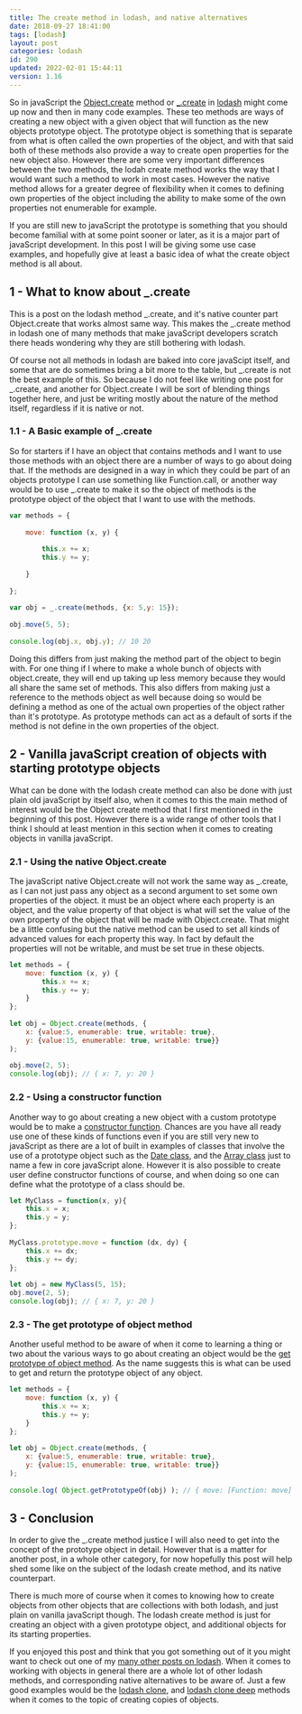 ```yaml
---
title: The create method in lodash, and native alternatives
date: 2018-09-27 18:41:00
tags: [lodash]
layout: post
categories: lodash
id: 290
updated: 2022-02-01 15:44:11
version: 1.16
---
```


So in javaScript the [Object.create](https://developer.mozilla.org/en-US/docs/Web/JavaScript/Reference/Global_Objects/Object/create) method or [\_.create](https://lodash.com/docs/4.17.10#create) in [lodash](https://lodash.com/) might come up now and then in many code examples. These teo methods are ways of creating a new object with a given object that will function as the new objects prototype object. The prototype object is something that is separate from what is often called the own properties of the object, and with that said both of these methods also provide a way to create open properties for the new object also. However there are some very important differences between the two methods, the lodah create method works the way that I would want such a method to work in most cases. However the native method allows for a greater degree of flexibility when it comes to defining own properties of the object including the ability to make some of the own properties not enumerable for example.

If you are still new to javaScript the prototype is something that you should become familial with at some point sooner or later, as it is a major part of javaScript development. In this post I will be giving some use case examples, and hopefully give at least a basic idea of what the create object method is all about.

<!-- more -->

## 1 - What to know about \_.create

This is a post on the lodash method \_.create, and it's native counter part Object.create that works almost same way. This makes the \_.create method in lodash one of many methods that make javaScript developers scratch there heads wondering why they are still bothering with lodash. 

Of course not all methods in lodash are baked into core javaScipt itself, and some that are do sometimes bring a bit more to the table, but \_.create is not the best example of this. So because I do not feel like writing one post for \_.create, and another for Object.create I will be sort of blending things together here, and just be writing mostly about the nature of the method itself, regardless if it is native or not.

### 1.1 - A Basic example of \_.create

So for starters if I have an object that contains methods and I want to use those methods with an object there are a number of ways to go about doing that. If the methods are designed in a way in which they could be part of an objects prototype I can use something like Function.call, or another way would be to use \_.create to make it so the object of methods is the prototype object of the object that I want to use with the methods.

```js
var methods = {
 
    move: function (x, y) {
 
        this.x += x;
        this.y += y;
 
    }
 
};
 
var obj = _.create(methods, {x: 5,y: 15});
 
obj.move(5, 5);
 
console.log(obj.x, obj.y); // 10 20
```

Doing this differs from just making the method part of the object to begin with. For one thing if I where to make a whole bunch of objects with object.create, they will end up taking up less memory because they would all share the same set of methods. This also differs from making just a reference to the methods object as well because doing so would be defining a method as one of the actual own properties of the object rather than it's prototype. As prototype methods can act as a default of sorts if the method is not define in the own properties of the object.

## 2 - Vanilla javaScript creation of objects with starting prototype objects

What can be done with the lodash create method can also be done with just plain old javaScript by itself also, when it comes to this the main method of interest would be the Object create method that I first mentioned in the beginning of this post. However there is a wide range of other tools that I think I should at least mention in this section when it comes to creating objects in vanilla javaScript.

### 2.1 - Using the native Object.create 

The javaScript native Object.create will not work the same way as \_.create, as I can not just pass any object as a second argument to set some own properties of the object. it must be an object where each property is an object, and the value property of that object is what will set the value of the own property of the object that will be made with Object.create. That might be a little confusing but the native method can be used to set all kinds of advanced values for each property this way. In fact by default the properties will not be writable, and must be set true in these objects.

```js
let methods = {
    move: function (x, y) {
        this.x += x;
        this.y += y;
    }
};
 
let obj = Object.create(methods, {
    x: {value:5, enumerable: true, writable: true}, 
    y: {value:15, enumerable: true, writable: true}}
);
 
obj.move(2, 5);
console.log(obj); // { x: 7, y: 20 }
```

### 2.2 - Using a constructor function

Another way to go about creating a new object with a custom prototype would be to make a [constructor function](/2019/02/27/js-javascript-constructor/). Chances are you have all ready use one of these kinds of functions even if you are still very new to javaScript as there are a lot of built in examples of classes that involve the use of a prototype object such as the [Date class](/2019/02/14/js-javascript-date/), and the [Array class](/2018/12/10/js-array/) just to name a few in core javaScript alone. However it is also possible to create user define constructor functions of course, and when doing so one can define what the prototype of a class should be.

```js
let MyClass = function(x, y){
    this.x = x;
    this.y = y;
};
 
MyClass.prototype.move = function (dx, dy) {
    this.x += dx;
    this.y += dy;
};
 
let obj = new MyClass(5, 15);
obj.move(2, 5);
console.log(obj); // { x: 7, y: 20 }
```

### 2.3 - The get prototype of object method

Another useful method to be aware of when it come to learning a thing or two about the various ways to go about creating an object would be the [get prototype of object method](https://developer.mozilla.org/en-US/docs/Web/JavaScript/Reference/Global_Objects/Object/getPrototypeOf). As the name suggests this is what can be used to get and return the prototype object of any object.

```js
let methods = {
    move: function (x, y) {
        this.x += x;
        this.y += y;
    }
};
 
let obj = Object.create(methods, {
    x: {value:5, enumerable: true, writable: true}, 
    y: {value:15, enumerable: true, writable: true}}
);
 
console.log( Object.getPrototypeOf(obj) ); // { move: [Function: move] }
```

## 3 - Conclusion

In order to give the \_.create method justice I will also need to get into the concept of the prototype object in detail. However that is a matter for another post, in a whole other category, for now hopefully this post will help shed some like on the subject of the lodash create method, and its native counterpart.

There is much more of course when it comes to knowing how to create objects from other objects that are collections with both lodash, and just plain on vanilla javaScript though. The lodash create method is just for creating an object with a given prototype object, and additional objects for its starting properties.

If you enjoyed this post and think that you got something out of it you might want to check out one of my [many other posts on lodash](/categories/lodash/). When it comes to working with objects in general there are a whole lot of other lodash methods, and corresponding native alternatives to be aware of. Just a few good examples would be the [lodash clone](/2017/10/02/lodash_clone/), and [lodash clone deep](/2017/11/13/lodash_clonedeep/) methods when it comes to the topic of creating copies of objects.